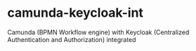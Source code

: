 # camunda-keycloak-int
Camunda (BPMN Workflow engine) with Keycloak (Centralized Authentication and Authorization) integrated
